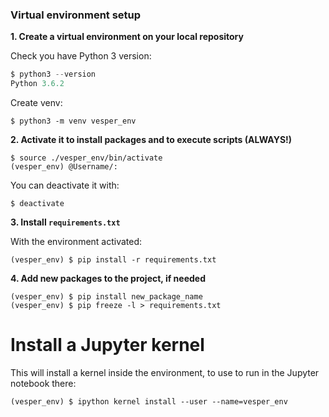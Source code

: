 ### Virtual environment setup

**1. Create a virtual environment on your local repository**

Check you have Python 3 version:

```py
$ python3 --version
Python 3.6.2
```

Create venv:

```
$ python3 -m venv vesper_env
```



**2. Activate it to install packages and to execute scripts (ALWAYS!)**

```
$ source ./vesper_env/bin/activate
(vesper_env) @Username/:
```

You can deactivate it with:

```
$ deactivate
```



**3. Install `requirements.txt`**

With the environment activated:

```
(vesper_env) $ pip install -r requirements.txt 
```



**4. Add new packages to the project, if needed**

```
(vesper_env) $ pip install new_package_name
(vesper_env) $ pip freeze -l > requirements.txt 
```



# Install a Jupyter kernel

This will install a kernel inside the environment, to use to run in the Jupyter notebook there:

```
(vesper_env) $ ipython kernel install --user --name=vesper_env
```